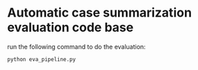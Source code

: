 # Automatic case summarization evaluation code base

run the following command to do the evaluation:

```python eva_pipeline.py``` 